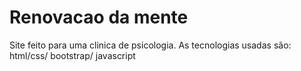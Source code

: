 # Renovacao da mente
Site feito para uma clinica de psicologia. As tecnologias usadas são: html/css/ bootstrap/ javascript
